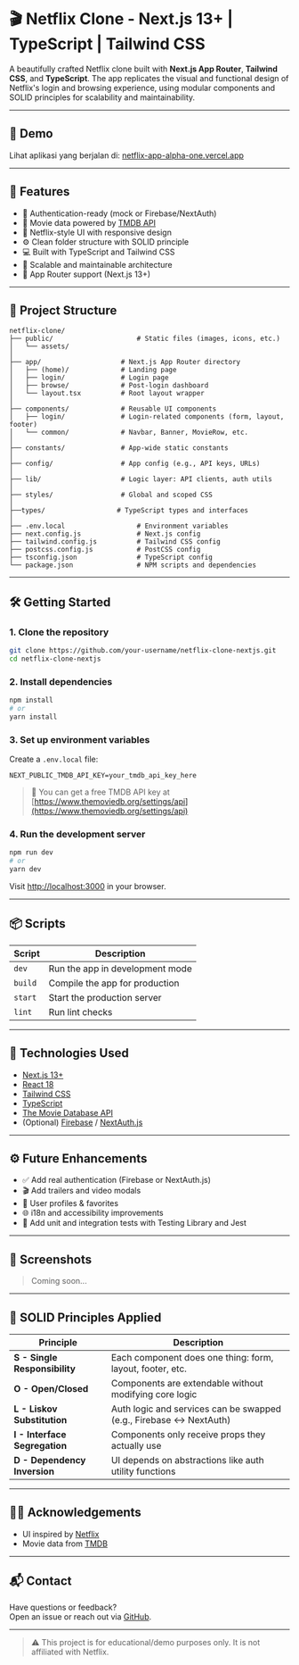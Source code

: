 # 🎬 Netflix Clone - Next.js 13+ | TypeScript | Tailwind CSS

A beautifully crafted Netflix clone built with **Next.js App Router**, **Tailwind CSS**, and **TypeScript**. The app replicates the visual and functional design of Netflix's login and browsing experience, using modular components and SOLID principles for scalability and maintainability.

---

## 🔗 Demo

Lihat aplikasi yang berjalan di: [netflix-app-alpha-one.vercel.app](https://netflix-app-alpha-one.vercel.app/)

---

## 🚀 Features

- 🔐 Authentication-ready (mock or Firebase/NextAuth)
- 🎥 Movie data powered by [TMDB API](https://www.themoviedb.org/)
- 💅 Netflix-style UI with responsive design
- ⚙️ Clean folder structure with SOLID principle
- 💻 Built with TypeScript and Tailwind CSS
- 🧱 Scalable and maintainable architecture
- 🔄 App Router support (Next.js 13+)

---

## 📂 Project Structure

```
netflix-clone/
├── public/                     # Static files (images, icons, etc.)
│   └── assets/
│
├── app/                    # Next.js App Router directory
│   ├── (home)/             # Landing page
│   ├── login/              # Login page
│   ├── browse/             # Post-login dashboard
│   └── layout.tsx          # Root layout wrapper
│
├── components/             # Reusable UI components
│   ├── login/              # Login-related components (form, layout, footer)
│   └── common/             # Navbar, Banner, MovieRow, etc.
│
├── constants/              # App-wide static constants
│
├── config/                 # App config (e.g., API keys, URLs)
│
├── lib/                    # Logic layer: API clients, auth utils
│
├── styles/                 # Global and scoped CSS
│
├──types/                  # TypeScript types and interfaces
│
├── .env.local                  # Environment variables
├── next.config.js              # Next.js config
├── tailwind.config.js          # Tailwind CSS config
├── postcss.config.js           # PostCSS config
├── tsconfig.json               # TypeScript config
└── package.json                # NPM scripts and dependencies
```

---

## 🛠️ Getting Started

### 1. Clone the repository

```bash
git clone https://github.com/your-username/netflix-clone-nextjs.git
cd netflix-clone-nextjs
```

### 2. Install dependencies

```bash
npm install
# or
yarn install
```

### 3. Set up environment variables

Create a `.env.local` file:

```env
NEXT_PUBLIC_TMDB_API_KEY=your_tmdb_api_key_here
```

> 🔑 You can get a free TMDB API key at [https://www.themoviedb.org/settings/api](https://www.themoviedb.org/settings/api)

### 4. Run the development server

```bash
npm run dev
# or
yarn dev
```

Visit [http://localhost:3000](http://localhost:3000) in your browser.

---

## 📦 Scripts

| Script         | Description                       |
|----------------|-----------------------------------|
| `dev`          | Run the app in development mode   |
| `build`        | Compile the app for production    |
| `start`        | Start the production server       |
| `lint`         | Run lint checks                   |

---

## 📌 Technologies Used

- [Next.js 13+](https://nextjs.org/)
- [React 18](https://reactjs.org/)
- [Tailwind CSS](https://tailwindcss.com/)
- [TypeScript](https://www.typescriptlang.org/)
- [The Movie Database API](https://www.themoviedb.org/)
- (Optional) [Firebase](https://firebase.google.com/) / [NextAuth.js](https://next-auth.js.org/)

---

## ⚙️ Future Enhancements

- ✅ Add real authentication (Firebase or NextAuth.js)
- 🎬 Add trailers and video modals
- 💾 User profiles & favorites
- 🌐 i18n and accessibility improvements
- 🧪 Add unit and integration tests with Testing Library and Jest

---

## 📸 Screenshots

> Coming soon...

---

## 🧠 SOLID Principles Applied

| Principle | Description |
|----------|-------------|
| **S - Single Responsibility** | Each component does one thing: form, layout, footer, etc. |
| **O - Open/Closed** | Components are extendable without modifying core logic |
| **L - Liskov Substitution** | Auth logic and services can be swapped (e.g., Firebase ↔️ NextAuth) |
| **I - Interface Segregation** | Components only receive props they actually use |
| **D - Dependency Inversion** | UI depends on abstractions like auth utility functions |

---

## 🙋‍♂️ Acknowledgements

- UI inspired by [Netflix](https://www.netflix.com/)
- Movie data from [TMDB](https://www.themoviedb.org/)

---

## 📬 Contact

Have questions or feedback?  
Open an issue or reach out via [GitHub](https://github.com/fhlevi).

---

> ⚠️ This project is for educational/demo purposes only. It is not affiliated with Netflix.
